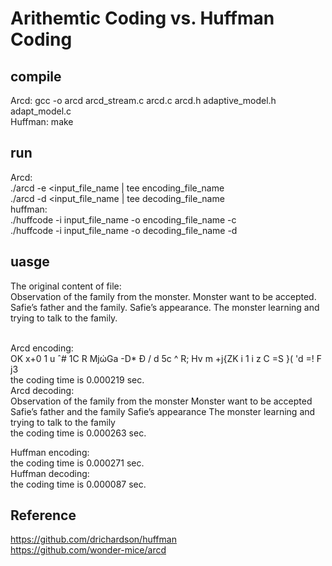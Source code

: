 # Arithemtic Coding vs. Huffman Coding

## compile
Arcd: gcc -o arcd arcd_stream.c arcd.c arcd.h adaptive_model.h adapt_model.c<br />
Huffman: make
## run
Arcd: <br />
./arcd -e <input_file_name | tee encoding_file_name <br />
./arcd -d <input_file_name | tee decoding_file_name <br />
huffman: <br />
./huffcode -i input_file_name -o encoding_file_name -c <br />
./huffcode -i input_file_name -o decoding_file_name -d <br />

## uasge
The original content of file: <br />
Observation of the family from the monster.
Monster want to be accepted.
Safie’s father and the family.
Safie’s appearance.
The monster learning and trying to talk to the family.<br /><br />

Arcd encoding:<br />
OK x+0      1    u  ˆ#    1C R    MjώGa  -D*    Đ    \/ d 5c  ^   R; Hv m  +j{ZK  i  1 i z C  =S     }( 'd =! F j3 <br />
the coding time is 0.000219 sec.<br />
Arcd decoding:<br />
Observation of the family from the monster
Monster want to be accepted
Safie’s father and the family
Safie’s appearance
The monster learning and trying to talk to the family<br />
the coding time is 0.000263 sec.<br />

Huffman encoding:<br />
the coding time is 0.000271 sec.<br />
Huffman decoding:<br />
the coding time is 0.000087 sec.<br />

## Reference
https://github.com/drichardson/huffman<br />
https://github.com/wonder-mice/arcd